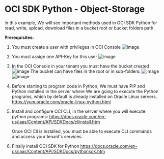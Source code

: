 # OCI SDK Python - Object-Storage
In this example, We will see important methods used in OCI SDK Python for read, write, upload, download  files in a bucket root or bucket folders path.

**Prerequisites:**
1. You must create a user with privileges in OCI Console
![image](https://user-images.githubusercontent.com/68925714/190233605-1399dfeb-4bbf-4705-848c-5b9c25be27c0.png)

2.  You must assign one API-Key for this user
![image](https://user-images.githubusercontent.com/68925714/190236477-2f341e8c-609f-49b5-8bc5-111898869d98.png)

3. In the OCI Console in your tenant you must have the bucket created
![image](https://user-images.githubusercontent.com/68925714/190236830-9806cf66-0b87-4542-a509-2c364e0d4854.png)
   The bucket can have files in the root or in sub-folders:
![image](https://user-images.githubusercontent.com/68925714/190237032-05b71299-5147-47a8-a2a9-514c2a11cdd9.png)
![image](https://user-images.githubusercontent.com/68925714/190237109-636fdc71-4ef4-4518-b324-19975efc1411.png)


5. Before starting to program code in Python, We must have PIP and Python installed in the server where We are going to execute the Python programs, which by default is already installed on Oracle Linux servers.
      https://yum.oracle.com/oracle-linux-python.html
      
6. Install and configure OCI CLI, in the server where you will execute python programs:
      https://docs.oracle.com/en-us/iaas/Content/API/SDKDocs/cliinstall.htm
      
   Once OCI Cli is installed, you must be able to execute CLI commands and access your tenant's services.
     
7. Finally install OCI SDK for Python
     https://docs.oracle.com/en-us/iaas/Content/API/SDKDocs/pythonsdk.htm
     
     
     
   
